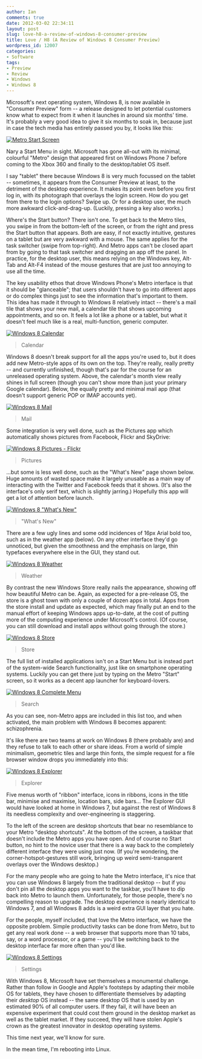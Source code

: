 ```yaml
---
author: Ian
comments: true
date: 2012-03-02 22:34:11
layout: post
slug: love-h8-a-review-of-windows-8-consumer-preview
title: Love / H8 (A Review of Windows 8 Consumer Preview)
wordpress_id: 12007
categories:
- Software
tags:
- Preview
- Review
- Windows
- Windows 8
---
```


Microsoft's next operating system, Windows 8, is now available in "Consumer Preview" form -- a release designed to let potential customers know what to expect from it when it launches in around six months' time.  It's probably a very good idea to give it six months to soak in, because just in case the tech media has entirely passed you by, it looks like this:

[![Metro Start Screen](/blog/2012/03/Screenshot-5-600x480.png)](/blog/2012/03/Screenshot-5.png)

Nary a Start Menu in sight.  Microsoft has gone all-out with its minimal, colourful "Metro" design that appeared first on Windows Phone 7 before coming to the Xbox 360 and finally to the desktop/tablet OS itself.

I say "tablet" there because Windows 8 is very much focussed on the tablet -- sometimes, it appears from the Consumer Preview at least, to the detriment of the desktop experience.  It makes its point even before you first log in, with its photograph that overlays the login screen.  How do you get from there to the login options?  Swipe up.  Or for a desktop user, the much more awkward click-and-drag-up.  (Luckily, pressing a key also works.)

Where's the Start button?  There isn't one.  To get back to the Metro tiles, you swipe in from the bottom-left of the screen, or from the right and press the Start button that appears.  Both are easy, if not exactly intuitive, gestures on a tablet but are very awkward with a mouse.  The same applies for the task switcher (swipe from top-right).  And Metro apps can't be closed apart from by going to that task switcher and dragging an app off the panel.  In practice, for the desktop user, this means relying on the Windows key, Alt-Tab and Alt-F4 instead of the mouse gestures that are just too annoying to use all the time.

The key usability ethos that drove Windows Phone's Metro interface is that it should be "glanceable"; that users shouldn't have to go into different apps or do complex things just to see the information that's important to them.  This idea has made it through to Windows 8 relatively intact -- there's a mail tile that shows your new mail, a calendar tile that shows upcoming appointments, and so on.  It feels a lot like a phone or a tablet, but what it doesn't feel much like is a real, multi-function, generic computer.

[![Windows 8 Calendar](/blog/2012/03/Screenshot-12-600x480.png)](/blog/2012/03/Screenshot-12.png)

> Calendar

Windows 8 doesn't break support for all the apps you're used to, but it does add new Metro-style apps of its own on the top.  They're really, really pretty -- and currently unfinished, though that's par for the course for an unreleased operating system.  Above, the calendar's month view really shines in full screen (though you can't show more than just your primary Google calendar).  Below, the equally pretty and minimal mail app (that doesn't support generic POP or IMAP accounts yet).

[![Windows 8 Mail](/blog/2012/03/Screenshot-9-600x480.png)](/blog/2012/03/Screenshot-9.png)

> Mail

Some integration is very well done, such as the Pictures app which automatically shows pictures from Facebook, Flickr and SkyDrive:

[![Windows 8 Pictures - Flickr](/blog/2012/03/Screenshot-11-600x480.png)](/blog/2012/03/Screenshot-11.png)

> Pictures

...but some is less well done, such as the "What's New" page shown below.  Huge amounts of wasted space make it largely unusable as a main way of interacting with the Twitter and Facebook feeds that it shows.  (It's also the interface's only serif text, which is slightly jarring.)  Hopefully this app will get a lot of attention before launch.

[![Windows 8 "What's New"](/blog/2012/03/Screenshot-8-600x480.png)](/blog/2012/03/Screenshot-8.png)

> "What's New"

There are a few ugly lines and some odd incidences of 16px Arial bold too, such as in the weather app (below).  On any other interface they'd go unnoticed, but given the smoothness and the emphasis on large, thin typefaces everywhere else in the GUI, they stand out.

[![Windows 8 Weather](/blog/2012/03/Screenshot-6-600x480.png)](/blog/2012/03/Screenshot-6.png)

> Weather

By contrast the new Windows Store really nails the appearance, showing off how beautiful Metro can be.  Again, as expected for a pre-release OS, the store is a ghost town with only a couple of dozen apps in total.  Apps from the store install and update as expected, which may finally put an end to the manual effort of keeping Windows apps up-to-date, at the cost of putting more of the computing experience under Microsoft's control.  (Of course, you can still download and install apps without going through the store.)

[![Windows 8 Store](/blog/2012/03/Screenshot-7-600x480.png)](/blog/2012/03/Screenshot-7.png)

> Store

The full list of installed applications isn't on a Start Menu but is instead part of the system-wide Search functionality, just like on smartphone operating systems.  Luckily you can get there just by typing on the Metro "Start" screen, so it works as a decent app launcher for keyboard-lovers.

[![Windows 8 Complete Menu](/blog/2012/03/Screenshot-4-600x480.png)](/blog/2012/03/Screenshot-4.png)

> Search

As you can see, non-Metro apps are included in this list too, and when activated, the main problem with Windows 8 becomes apparent: schizophrenia.

It's like there are two teams at work on Windows 8 (there probably are) and they refuse to talk to each other or share ideas.  From a world of simple minimalism, geometric tiles and large thin fonts, the simple request for a file browser window drops you immediately into this:

[![Windows 8 Explorer](/blog/2012/03/Screenshot-600x480.png)](/blog/2012/03/Screenshot.png)

> Explorer

Five menus worth of "ribbon" interface, icons in ribbons, icons in the title bar, minimise and maximise, location bars, side bars...  The Explorer GUI would have looked at home in Windows 7, but against the rest of Windows 8 its needless complexity and over-engineering is staggering.

To the left of the screen are desktop shortcuts that bear no resemblance to your Metro "desktop shortcuts".  At the bottom of the screen, a taskbar that doesn't include the Metro apps you have open.  And of course no Start button, no hint to the novice user that there is a way back to the completely different interface they were using just now.  (If you're wondering, the corner-hotspot-gestures still work, bringing up weird semi-transparent overlays over the Windows desktop.)

For the many people who are going to hate the Metro interface, it's nice that you can use Windows 8 largely from the traditional desktop -- but if you don't pin all the desktop apps you want to the taskbar, you'll have to dip back into Metro to launch them.  Unfortunately, for those people, there's no compelling reason to upgrade.  The desktop experience is nearly identical to Windows 7, and all Windows 8 adds is a weird extra GUI layer that you hate.

For the people, myself included, that love the Metro interface, we have the opposite problem.  Simple productivity tasks can be done from Metro, but to get any real work done -- a web browser that supports more than 10 tabs, say, or a word processor, or a game -- you'll be switching back to the desktop interface far more often than you'd like.

[![Windows 8 Settings](/blog/2012/03/Screenshot-10-600x480.png)](/blog/2012/03/Screenshot-10.png)

> Settings

With Windows 8, Microsoft have set themselves a monumental challenge.  Rather than follow in Google and Apple's footsteps by adapting their mobile OS for tablets, they have chosen to differentiate themselves by adapting their _desktop_ OS instead -- the same desktop OS that is used by an estimated 90% of all computer users.  If they fail, it will have been an expensive experiment that could cost them ground in the desktop market as well as the tablet market.  If they succeed, they will have stolen Apple's crown as the greatest innovator in desktop operating systems.

This time next year, we'll know for sure.

In the mean time, I'm rebooting into Linux.
